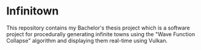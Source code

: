 # Infinitown
This repository contains my Bachelor's thesis project which is a software project for procedurally generating infinite towns using the "Wave Function Collapse" algorithm and displaying them real-time using Vulkan.